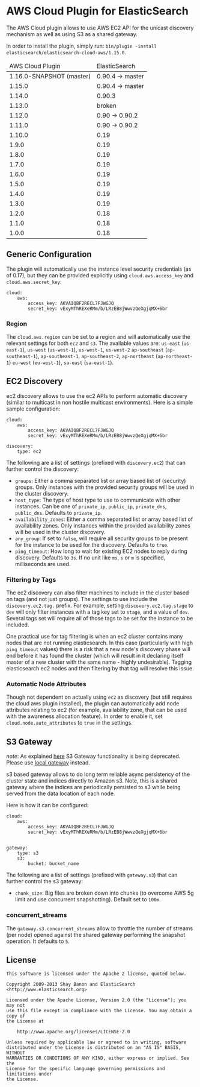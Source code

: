 AWS Cloud Plugin for ElasticSearch
==================================

The AWS Cloud plugin allows to use AWS EC2 API for the unicast discovery mechanism as well as using S3 as a shared gateway.

In order to install the plugin, simply run: `bin/plugin -install elasticsearch/elasticsearch-cloud-aws/1.15.0`.

<table>
	<thead>
		<tr>
			<td>AWS Cloud Plugin</td>
			<td>ElasticSearch</td>
		</tr>
	</thead>
	<tbody>
		<tr>
			<td>1.16.0-SNAPSHOT (master)</td>
			<td>0.90.4 -> master</td>
		</tr>
		<tr>
			<td>1.15.0</td>
			<td>0.90.4 -> master</td>
		</tr>
		<tr>
			<td>1.14.0</td>
			<td>0.90.3</td>
		</tr>
		<tr>
			<td>1.13.0</td>
			<td>broken</td>
		</tr>
		<tr>
			<td>1.12.0</td>
			<td>0.90 -> 0.90.2</td>
		</tr>
		<tr>
			<td>1.11.0</td>
			<td>0.90 -> 0.90.2</td>
		</tr>
		<tr>
			<td>1.10.0</td>
			<td>0.19</td>
		</tr>
		<tr>
			<td>1.9.0</td>
			<td>0.19</td>
		</tr>
		<tr>
			<td>1.8.0</td>
			<td>0.19</td>
		</tr>
		<tr>
			<td>1.7.0</td>
			<td>0.19</td>
		</tr>
		<tr>
			<td>1.6.0</td>
			<td>0.19</td>
		</tr>
		<tr>
			<td>1.5.0</td>
			<td>0.19</td>
		</tr>
		<tr>
			<td>1.4.0</td>
			<td>0.19</td>
		</tr>
		<tr>
			<td>1.3.0</td>
			<td>0.19</td>
		</tr>
		<tr>
			<td>1.2.0</td>
			<td>0.18</td>
		</tr>
		<tr>
			<td>1.1.0</td>
			<td>0.18</td>
		</tr>
		<tr>
			<td>1.0.0</td>
			<td>0.18</td>
		</tr>
	</tbody>
</table>

## Generic Configuration

The plugin will automatically use the instance level security credentials (as of 0.17), but they can be provided explicitly using `cloud.aws.access_key` and `cloud.aws.secret_key`:

    cloud:
        aws:
            access_key: AKVAIQBF2RECL7FJWGJQ
            secret_key: vExyMThREXeRMm/b/LRzEB8jWwvzQeXgjqMX+6br


### Region

The `cloud.aws.region` can be set to a region and will automatically use the relevant settings for both `ec2` and `s3`. The available values are: `us-east` (`us-east-1`), `us-west` (`us-west-1`), `us-west-1`, `us-west-2` `ap-southeast` (`ap-southeast-1`), `ap-southeast-1`, `ap-southeast-2`, `ap-northeast` (`ap-northeast-1`) `eu-west` (`eu-west-1`), `sa-east` (`sa-east-1`).


## EC2 Discovery

ec2 discovery allows to use the ec2 APIs to perform automatic discovery (similar to multicast in non hostile multicast environments). Here is a simple sample configuration:

    cloud:
        aws:
            access_key: AKVAIQBF2RECL7FJWGJQ
            secret_key: vExyMThREXeRMm/b/LRzEB8jWwvzQeXgjqMX+6br
    
    discovery:
        type: ec2

The following are a list of settings (prefixed with `discovery.ec2`) that can further control the discovery:

* `groups`: Either a comma separated list or array based list of (security) groups. Only instances with the provided security groups will be used in the cluster discovery.
* `host_type`: The type of host type to use to communicate with other instances. Can be one of `private_ip`, `public_ip`, `private_dns`, `public_dns`. Defaults to `private_ip`.
* `availability_zones`: Either a comma separated list or array based list of availability zones. Only instances within the provided availability zones will be used in the cluster discovery.
* `any_group`: If set to `false`, will require all security groups to be present for the instance to be used for the discovery. Defaults to `true`.
* `ping_timeout`: How long to wait for existing EC2 nodes to reply during discovery. Defaults to `3s`. If no unit like `ms`, `s` or `m` is specified, milliseconds are used.

### Filtering by Tags

The ec2 discovery can also filter machines to include in the cluster based on tags (and not just groups). The settings to use include the `discovery.ec2.tag.` prefix. For example, setting `discovery.ec2.tag.stage` to `dev` will only filter instances with a tag key set to `stage`, and a value of `dev`. Several tags set will require all of those tags to be set for the instance to be included.

One practical use for tag filtering is when an ec2 cluster contains many nodes that are not running elasticsearch. In this case (particularly with high `ping_timeout` values) there is a risk that a new node's discovery phase will end before it has found the cluster (which will result in it declaring itself master of a new cluster with the same name - highly undesirable). Tagging elasticsearch ec2 nodes and then filtering by that tag will resolve this issue.

### Automatic Node Attributes

Though not dependent on actually using `ec2` as discovery (but still requires the cloud aws plugin installed), the plugin can automatically add node attributes relating to ec2 (for example, availability zone, that can be used with the awareness allocation feature). In order to enable it, set `cloud.node.auto_attributes` to `true` in the settings.

## S3 Gateway

*note*: As explained [here](http://www.elasticsearch.org/guide/en/elasticsearch/reference/current/modules-gateway-s3.html) S3 Gateway functionality is being deprecated. Please use [local gateway](http://www.elasticsearch.org/guide/en/elasticsearch/reference/current/modules-gateway-local.html) instead.

s3 based gateway allows to do long term reliable async persistency of the cluster state and indices directly to Amazon s3. Note, this is a shared gateway where the indices are periodically persisted to s3 while being served from the data location of each node. 

Here is how it can be configured:

    cloud:
        aws:
            access_key: AKVAIQBF2RECL7FJWGJQ
            secret_key: vExyMThREXeRMm/b/LRzEB8jWwvzQeXgjqMX+6br
    
    
    gateway:
        type: s3
        s3:
            bucket: bucket_name

The following are a list of settings (prefixed with `gateway.s3`) that can further control the s3 gateway:

* `chunk_size`: Big files are broken down into chunks (to overcome AWS 5g limit and use concurrent snapshotting). Default set to `100m`.

### concurrent_streams

The `gateway.s3.concurrent_streams` allow to throttle the number of streams (per node) opened against the shared gateway performing the snapshot operation. It defaults to `5`.

License
-------

    This software is licensed under the Apache 2 license, quoted below.

    Copyright 2009-2013 Shay Banon and ElasticSearch <http://www.elasticsearch.org>

    Licensed under the Apache License, Version 2.0 (the "License"); you may not
    use this file except in compliance with the License. You may obtain a copy of
    the License at

        http://www.apache.org/licenses/LICENSE-2.0

    Unless required by applicable law or agreed to in writing, software
    distributed under the License is distributed on an "AS IS" BASIS, WITHOUT
    WARRANTIES OR CONDITIONS OF ANY KIND, either express or implied. See the
    License for the specific language governing permissions and limitations under
    the License.
